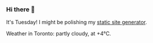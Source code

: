 ### Hi there :wave:

It's Tuesday! I might be polishing my [static site generator](https://github.com/bewuethr/pandoc-bash-blog).

Weather in Toronto: partly cloudy, at +4°C.
